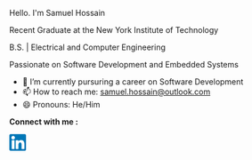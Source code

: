 Hello. I'm Samuel Hossain

Recent Graduate at the New York Institute of Technology

B.S. | Electrical and Computer Engineering

Passionate on Software Development and Embedded Systems

- 🔭 I’m currently pursuring a career on Software Development
- 📫 How to reach me: samuel.hossain@outlook.com
- 😄 Pronouns: He/Him



**Connect with me :**



<a href="https://www.linkedin.com/in/samuelhossain/" target="_blank">
<img align="left" alt="Samuel | LinkedIn" width="30px"  src="https://raw.githubusercontent.com/arjun-sudo/arjun-sudo/master/assets/linkedin.svg" />
</a>

<br>
<br>

